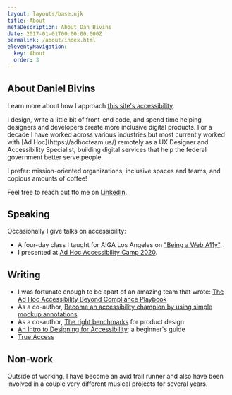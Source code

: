 ```yaml
---
layout: layouts/base.njk
title: About
metaDescription: About Dan Bivins
date: 2017-01-01T00:00:00.000Z
permalink: /about/index.html
eleventyNavigation:
  key: About
  order: 3
---
```


<div class="case-study-body">
  <div class="section-header">
    <h2>About Daniel Bivins</h2>
  </div>

  <div class="case-study-info">
    <p>Learn more about how I approach <a href="/accessibility/index">this site's accessibility</a>.</p>
    <p>I design, write a little bit of front-end code, and spend time helping designers and developers create more inclusive digital products. For a decade I have worked across various industries but most currently worked with [Ad Hoc](https://adhocteam.us/) remotely as a UX Designer and Accessibility Specialist, building digital services that help the federal government better serve people.</p>
    <p>I prefer: mission-oriented organizations, inclusive spaces and teams, and copious amounts of coffee!</p>
    <p>Feel free to reach out tto me on <a href="https://www.linkedin.com/in/danielcbivins/">LinkedIn</a>.
    <h2>Speaking</h2>
    <p>Occasionally I give talks on accessibility:</p>
    <ul>
      <li>A four-day class I taught for AIGA Los Angeles on <a href="https://losangeles.aiga.org/event/being-a-web-a11y/" target="_blank">"Being a Web A11y"</a>.</li>
      <li>I presented at <a href="https://adhoc.team/2020/04/20/accessibility-camp-2020/" target="_blank">Ad Hoc Accessibility Camp 2020</a>.</li>
    </ul>
    <h2>Writing</h2>
    <ul>
    <li>I was fortunate enough to be apart of an amazing team that wrote: <a href="https://adhoc.team/playbook-accessibility/" target="_blank">The Ad Hoc Accessibility Beyond Compliance Playbook</a></li>
    <li>As a co-author, <a href="https://adhoc.team/2023/06/28/become-an-accessibility-champion-by-using-simple-mockup-annotations/" target="_blank">Become an accessibility champion by using simple mockup annotations</a></li>
    <li>As a co-author, <a href="https://adhoc.team/2021/11/30/right-benchmarks/" target="_blank">The right benchmarks</a> for product design</li>
    <li><a href="https://www.sitepen.com/blog/an-intro-to-designing-for-accessibility" target="_blank">An Intro to Designing for Accessibility</a>: a beginner's guide </li>
    <li><a href="/posts/true-access/">True Access</a>
    </ul>
    <h2>Non-work</h2>
    <p>Outside of working, I have become an avid trail runner and also have been involved in a couple very different musical projects for several years.</p>
  </div>
</div>
